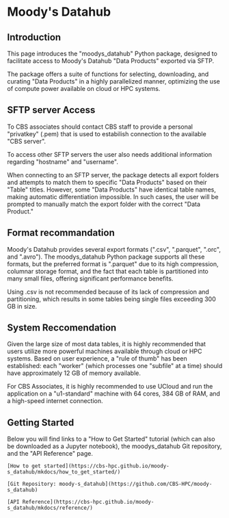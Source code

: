 # Moody's Datahub

## Introduction

This page introduces the "moodys_datahub" Python package, designed to facilitate access to Moody's Datahub "Data Products" exported via SFTP.

The package offers a suite of functions for selecting, downloading, and curating "Data Products" in a highly parallelized manner, optimizing the use of compute power available on cloud or HPC systems.

## SFTP server Access

To CBS associates should contact CBS staff to provide a personal "privatkey" (.pem) that is used to estabilish connection to the available "CBS server".

To access other SFTP servers the user also needs additional information regarding "hostname" and "username".

When connecting to an SFTP server, the package detects all export folders and attempts to match them to specific "Data Products" based on their "Table" titles. However, some "Data Products" have identical table names, making automatic differentiation impossible. In such cases, the user will be prompted to manually match the export folder with the correct "Data Product."

## Format recommandation

Moody's Datahub provides several export formats (".csv", ".parquet", ".orc", and ".avro"). The moodys_datahub Python package supports all these formats, but the preferred format is ".parquet" due to its high compression, columnar storage format, and the fact that each table is partitioned into many small files, offering significant performance benefits.

Using .csv is not recommended because of its lack of compression and partitioning, which results in some tables being single files exceeding 300 GB in size.

## System Reccomendation

Given the large size of most data tables, it is highly recommended that users utilize more powerful machines available through cloud or HPC systems. Based on user experience, a "rule of thumb" has been established: each "worker" (which processes one "subfile" at a time) should have approximately 12 GB of memory available.

For CBS Associates, it is highly recommended to use UCloud and run the application on a "u1-standard" machine with 64 cores, 384 GB of RAM, and a high-speed internet connection.

## Getting Started

Below you will find links to a "How to Get Started" tutorial (which can also be downloaded as a Jupyter notebook), the moodys_datahub Git repository, and the "API Reference" page.

    [How to get started](https://cbs-hpc.github.io/moody-s_datahub/mkdocs/how_to_get_started/)

    [Git Repository: moody-s_datahub](https://github.com/CBS-HPC/moody-s_datahub)

    [API Reference](https://cbs-hpc.github.io/moody-s_datahub/mkdocs/reference/)

